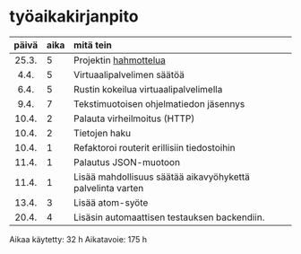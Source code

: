 # työaikakirjanpito

| päivä | aika | mitä tein  |
| :----:|:-----| :-----|
| 25.3. | 5    | Projektin [hahmottelua](hahmotelma.md) |
| 4.4.  | 5    | Virtuaalipalvelimen säätöä |
| 6.4.  | 5    | Rustin kokeilua virtuaalipalvelimella  |
| 9.4.  | 7    | Tekstimuotoisen ohjelmatiedon jäsennys |
| 10.4. | 2    | Palauta virheilmoitus (HTTP) |
| 10.4. | 2    | Tietojen haku |
| 10.4. | 1    | Refaktoroi routerit erillisiin tiedostoihin |
| 11.4. | 1    | Palautus JSON-muotoon |
| 11.4. | 1    | Lisää mahdollisuus säätää aikavyöhykettä palvelinta varten |
| 13.4. | 3    | Lisää atom-syöte |
| 20.4. | 4    | Lisäsin automaattisen testauksen backendiin. |

Aikaa käytetty: 32 h
Aikatavoie: 175 h